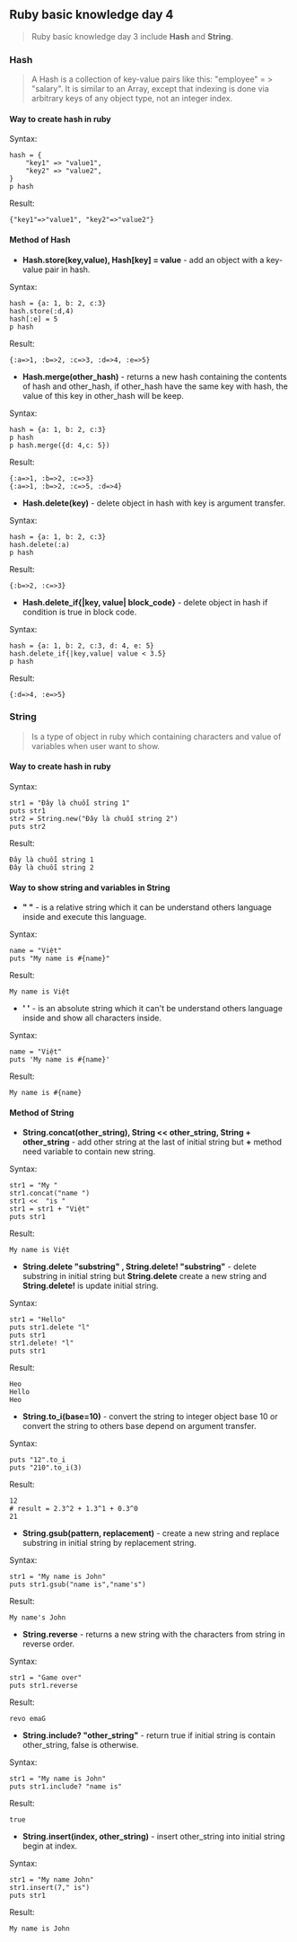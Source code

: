 ## Ruby basic knowledge day 4
>  Ruby basic knowledge day 3 include **Hash** and  **String**.
### Hash
> A Hash is a collection of key-value pairs like this: "employee" = > "salary". It is similar to an Array, except that indexing is done via arbitrary keys of any object type, not an integer index.
#### Way to create hash in ruby
Syntax:
```
hash = {
	"key1" => "value1",
	"key2" => "value2",
}
p hash
```
Result:
```
{"key1"=>"value1", "key2"=>"value2"}
```
#### Method of Hash
- **Hash.store(key,value), Hash[key] = value** - add an object with a key-value pair in hash.

Syntax:
```
hash = {a: 1, b: 2, c:3}
hash.store(:d,4)
hash[:e] = 5
p hash
```
Result:
```
{:a=>1, :b=>2, :c=>3, :d=>4, :e=>5}
```
- **Hash.merge(other_hash)** - returns a new hash containing the contents of hash and other_hash, if other_hash have the same key with hash, the value of this key in other_hash will be keep.

Syntax:
```
hash = {a: 1, b: 2, c:3}
p hash
p hash.merge({d: 4,c: 5})
```
Result:
```
{:a=>1, :b=>2, :c=>3}
{:a=>1, :b=>2, :c=>5, :d=>4}
```
- **Hash.delete(key)** - delete object in hash with key is argument transfer.

Syntax:
```
hash = {a: 1, b: 2, c:3}
hash.delete(:a)
p hash
```
Result:
```
{:b=>2, :c=>3}
```

- **Hash.delete_if{|key, value| block_code}** - delete object in hash if condition is true in block code.

Syntax:
```
hash = {a: 1, b: 2, c:3, d: 4, e: 5}
hash.delete_if{|key,value| value < 3.5}
p hash
```
Result:
```
{:d=>4, :e=>5}
```
### String
> Is a type of object in ruby which containing characters and value of variables when user want to show.
#### Way to create hash in ruby
Syntax:
```
str1 = "Đây là chuỗi string 1"
puts str1
str2 = String.new("Đây là chuỗi string 2")
puts str2
```
Result:
```
Đây là chuỗi string 1
Đây là chuỗi string 2
```
#### Way to show string and variables in String
- **" "** - is a relative string which it can be understand others language inside and execute this language.

Syntax:
```
name = "Việt"
puts "My name is #{name}"
```
Result:
```
My name is Việt
```
- **' '** - is an absolute string which it can't be understand others language inside and show all characters inside.

Syntax:
```
name = "Việt"
puts 'My name is #{name}'
```
Result:
```
My name is #{name}
```
#### Method of String
- **String.concat(other_string), String << other_string, String + other_string** - add other string at the last of initial string but **+** method need variable to contain new string.

Syntax:
```
str1 = "My "
str1.concat("name ")
str1 <<  "is "
str1 = str1 + "Việt"
puts str1
```
Result:
```
My name is Việt
```
- **String.delete "substring" , String.delete! "substring"** - delete substring in initial string but **String.delete** create a new string and **String.delete!** is update initial string. 

Syntax:
```
str1 = "Hello"
puts str1.delete "l"
puts str1
str1.delete! "l"
puts str1
```
Result:
```
Heo
Hello
Heo
```

- **String.to_i(base=10)** - convert the string to integer object  base 10 or convert the string to others base depend on argument transfer.

Syntax:
```
puts "12".to_i
puts "210".to_i(3)
```
Result:
```
12
# result = 2.3^2 + 1.3^1 + 0.3^0
21
```
- **String.gsub(pattern, replacement)** - create a new string and replace substring in initial string by replacement string.

Syntax:
```
str1 = "My name is John"
puts str1.gsub("name is","name's")
```
Result:
```
My name's John
```

- **String.reverse** -  returns a new string with the characters from string in reverse order.

Syntax:
```
str1 = "Game over"
puts str1.reverse
```
Result:
```
revo emaG
```

- **String.include? "other_string"** - return true if initial string is contain other_string, false is otherwise.

Syntax:
```
str1 = "My name is John"
puts str1.include? "name is"
```
Result:
```
true
```

- **String.insert(index, other_string)** - insert other_string into initial string begin at index.

Syntax:
```
str1 = "My name John"
str1.insert(7," is")
puts str1
```
Result:
```
My name is John
```
